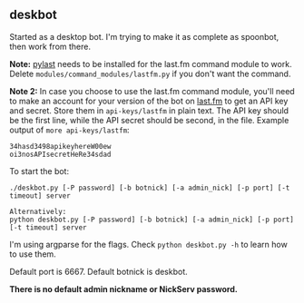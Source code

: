deskbot
-------

Started as a desktop bot. I'm trying to make it as complete as spoonbot, then work from there.

**Note:** [pylast](https://github.com/pylast/pylast "pylast") needs to be installed for the last.fm command module to work. Delete `modules/command_modules/lastfm.py` if you don't want the command.

**Note 2:** In case you choose to use the last.fm command module, you'll need to make an account for your version of the bot on [last.fm](http://www.last.fm/api/account/create) to get an API key and secret. Store them in `api-keys/lastfm` in plain text. The API key should be the first line, while the API secret should be second, in the file. Example output of `more api-keys/lastfm`:

```
34hasd3498apikeyhereW00ew
oi3nosAPIsecretHeRe34sdad
```

To start the bot:
```
./deskbot.py [-P password] [-b botnick] [-a admin_nick] [-p port] [-t timeout] server

Alternatively:
python deskbot.py [-P password] [-b botnick] [-a admin_nick] [-p port] [-t timeout] server
```

I'm using argparse for the flags. Check `python deskbot.py -h` to learn how to use them.

Default port is 6667.
Default botnick is deskbot.

**There is no default admin nickname or NickServ password.**
